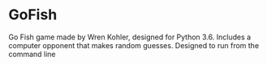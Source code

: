 # GoFish
Go Fish game made by Wren Kohler, designed for Python 3.6. Includes a computer opponent that makes random guesses. Designed 
to run from the command line
